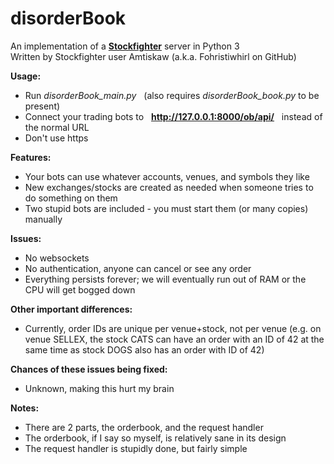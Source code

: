 # disorderBook
An implementation of a **[Stockfighter](http://stockfighter.io)** server in Python 3<br>
Written by Stockfighter user Amtiskaw (a.k.a. Fohristiwhirl on GitHub)

**Usage:**

* Run *disorderBook_main.py* &nbsp; (also requires *disorderBook_book.py* to be present)
* Connect your trading bots to &nbsp; **http://127.0.0.1:8000/ob/api/** &nbsp; instead of the normal URL
* Don't use https

**Features:**

* Your bots can use whatever accounts, venues, and symbols they like
* New exchanges/stocks are created as needed when someone tries to do something on them
* Two stupid bots are included - you must start them (or many copies) manually

**Issues:**

* No websockets
* No authentication, anyone can cancel or see any order
* Everything persists forever; we will eventually run out of RAM or the CPU will get bogged down

**Other important differences:**

* Currently, order IDs are unique per venue+stock, not per venue (e.g. on venue SELLEX, the stock CATS can have an order with an ID of 42 at the same time as stock DOGS also has an order with ID of 42)

**Chances of these issues being fixed:**

* Unknown, making this hurt my brain

**Notes:**

* There are 2 parts, the orderbook, and the request handler
* The orderbook, if I say so myself, is relatively sane in its design
* The request handler is stupidly done, but fairly simple

